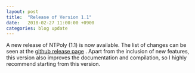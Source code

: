 ```yaml
---
layout: post
title:  "Release of Version 1.1"
date:   2018-02-27 11:00:00 +0900
categories: blog update
---
```


A new release of NTPoly (1.1) is now available. The list of changes
can be seen at the
[github release page](https://github.com/william-dawson/NTPoly/releases/tag/v1.1)
. Apart from the inclusion of new features, this version also improves the
documentation and compilation, so I highly recommend starting from this version.
